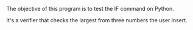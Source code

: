 
The objective of this program is to test  the IF command on Python. 

It's a verifier that checks the largest from three numbers the user insert. 

